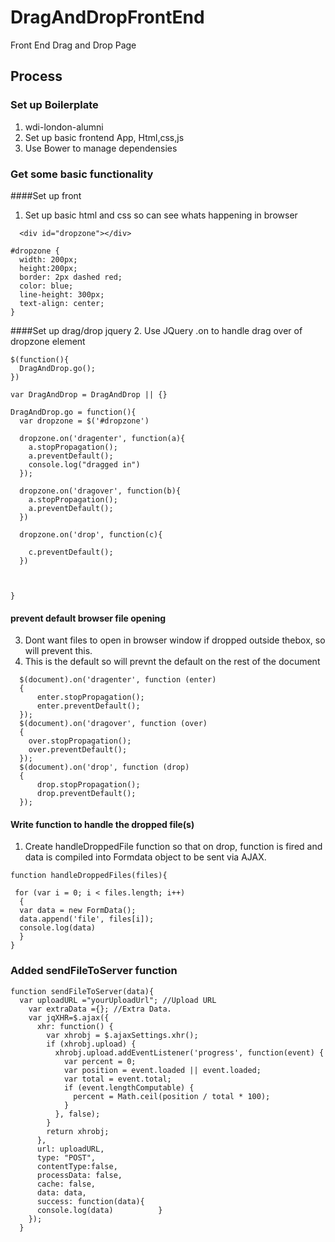 # DragAndDropFrontEnd
Front End Drag and Drop Page


## Process

### Set up Boilerplate
1. wdi-london-alumni
2. Set up basic frontend App, Html,css,js
3. Use Bower to manage dependensies

### Get some basic functionality

####Set up front
1. Set up basic html and css so can see whats happening in browser

```
  <div id="dropzone"></div>

```
```
#dropzone {
  width: 200px;
  height:200px;
  border: 2px dashed red;
  color: blue;
  line-height: 300px;
  text-align: center;
}
```

####Set up drag/drop jquery
2. Use JQuery .on to handle drag over of dropzone element


```
$(function(){
  DragAndDrop.go();
})

var DragAndDrop = DragAndDrop || {} 

DragAndDrop.go = function(){
  var dropzone = $('#dropzone')

  dropzone.on('dragenter', function(a){
    a.stopPropagation();
    a.preventDefault();
    console.log("dragged in")
  });

  dropzone.on('dragover', function(b){
    a.stopPropagation();
    a.preventDefault();
  })

  dropzone.on('drop', function(c){

    c.preventDefault();
  })



}
```

#### prevent default browser file opening
3. Dont want files to open in browser window if dropped outside thebox, so will prevent this.
4. This is the default so will prevnt the default on the rest of the document

```
  $(document).on('dragenter', function (enter) 
  {
      enter.stopPropagation();
      enter.preventDefault();
  });
  $(document).on('dragover', function (over) 
  {
    over.stopPropagation();
    over.preventDefault();
  });
  $(document).on('drop', function (drop) 
  {
      drop.stopPropagation();
      drop.preventDefault();
  });
```

#### Write function to handle the dropped file(s)
1. Create handleDroppedFile function so that on drop, function is fired and data is compiled into Formdata object to be sent via AJAX.

```
function handleDroppedFiles(files){

 for (var i = 0; i < files.length; i++) 
  {
  var data = new FormData();
  data.append('file', files[i]); 
  console.log(data)    
  }
}
```
### Added sendFileToServer function

```
function sendFileToServer(data){
  var uploadURL ="yourUploadUrl"; //Upload URL
    var extraData ={}; //Extra Data.
    var jqXHR=$.ajax({
      xhr: function() {
        var xhrobj = $.ajaxSettings.xhr();
        if (xhrobj.upload) {
          xhrobj.upload.addEventListener('progress', function(event) {
            var percent = 0;
            var position = event.loaded || event.loaded;
            var total = event.total;
            if (event.lengthComputable) {
              percent = Math.ceil(position / total * 100);
            }
          }, false);
        }
        return xhrobj;
      },
      url: uploadURL,
      type: "POST",
      contentType:false,
      processData: false,
      cache: false,
      data: data,
      success: function(data){
      console.log(data)          }
    }); 
  }

```



